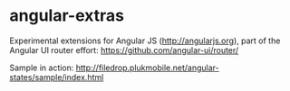 angular-extras
==============

Experimental extensions for Angular JS (http://angularjs.org), part of the Angular UI router effort: https://github.com/angular-ui/router/

Sample in action: http://filedrop.plukmobile.net/angular-states/sample/index.html
